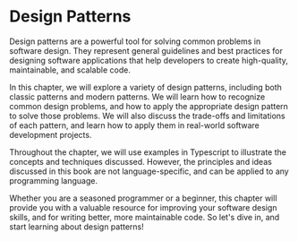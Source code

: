 # Design Patterns

Design patterns are a powerful tool for solving common problems in software design. They represent general guidelines and best practices for designing software applications that help developers to create high-quality, maintainable, and scalable code. 


In this chapter, we will explore a variety of design patterns, including both classic patterns and modern patterns. We will learn how to recognize common design problems, and how to apply the appropriate design pattern to solve those problems. We will also discuss the trade-offs and limitations of each pattern, and learn how to apply them in real-world software development projects.

Throughout the chapter, we will use examples in Typescript to illustrate the concepts and techniques discussed. However, the principles and ideas discussed in this book are not language-specific, and can be applied to any programming language.

Whether you are a seasoned programmer or a beginner, this chapter will provide you with a valuable resource for improving your software design skills, and for writing better, more maintainable code. So let's dive in, and start learning about design patterns!
